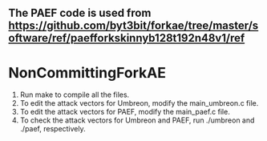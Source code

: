 ## The PAEF code is used from https://github.com/byt3bit/forkae/tree/master/software/ref/paefforkskinnyb128t192n48v1/ref

# NonCommittingForkAE

1. Run make to compile all the files. 
2. To edit the attack vectors for Umbreon, modify the main_umbreon.c file. 
3. To edit the attack vectors for PAEF, modify the main_paef.c file. 
4. To check the attack vectors for Umbreon and PAEF, run ./umbreon and ./paef, respectively.

